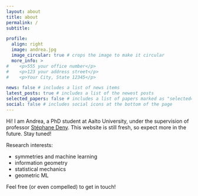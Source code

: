 ```yaml
---
layout: about
title: about
permalink: /
subtitle: 

profile:
  align: right
  image: andrea.jpg
  image_circular: true # crops the image to make it circular
  more_info: >
#    <p>555 your office number</p>
#    <p>123 your address street</p>
#    <p>Your City, State 12345</p>

news: false # includes a list of news items
latest_posts: true # includes a list of the newest posts
selected_papers: false # includes a list of papers marked as "selected={true}"
social: false # includes social icons at the bottom of the page
---
```


Hi! I am Andrea, a PhD student at Aalto University, under the supervision of professor [Stéphane Deny](https://sites.google.com/view/stephanedeny/home). This website is still fresh, so expect more in the future. Stay tuned!

Research interests: 
* symmetries and machine learning
* information geometry
* statistical mechanics
* geometric ML

Feel free (or even compelled) to get in touch!